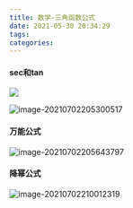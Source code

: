 ```yaml
---
title: 数学-三角函数公式
date: 2021-05-30 20:34:29
tags:
categories:
---
```




#### sec和tan

![](https://picgo-freejim.oss-cn-beijing.aliyuncs.com/to_upload/image-20210702205142002.png)

![image-20210702205300517](https://picgo-freejim.oss-cn-beijing.aliyuncs.com/to_upload/image-20210702205300517.png)

#### 万能公式

![image-20210702205643797](https://picgo-freejim.oss-cn-beijing.aliyuncs.com/to_upload/image-20210702205643797.png)

#### 降幂公式

![image-20210702210012319](https://picgo-freejim.oss-cn-beijing.aliyuncs.com/to_upload/image-20210702210012319.png)